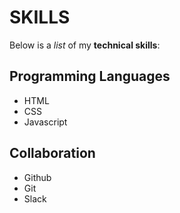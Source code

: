 # SKILLS

Below is a _list_ of my **technical skills**:

## Programming Languages
- HTML
- CSS
- Javascript

## Collaboration
- Github
- Git
- Slack
